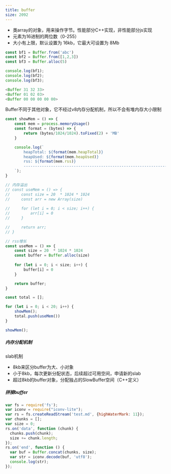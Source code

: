 ```yaml
---
title: buffer
size: 2092
---
```

- 类array的对象，用来操作字节。性能部分C++实现，非性能部分js实现
- 元素为16进制的两位数（0-255）
- 大小有上限，默认设置为 16kb，它最大可设置为 8Mb

```javascript
const bf1 = Buffer.from('abc')
const bf2 = Buffer.from([1,2,3])
const bf3 = Buffer.alloc(5)

console.log(bf1);
console.log(bf2);
console.log(bf3);

<Buffer 31 32 33>
<Buffer 01 02 03>
<Buffer 00 00 00 00 00>
```

Buffer不同于其他对象，它不经过v8内存分配机制，所以不会有堆内存大小限制

```javascript
const showMem = () => {
    const mem = process.memoryUsage()
    const format = (bytes) => {
        return (bytes/1024/1024).toFixed(2) + 'MB'
    }

    console.log(`
        heapTotal: ${format(mem.heapTotal)}
        heapUsed: ${format(mem.heapUsed)}
        rss: ${format(mem.rss)}
        ----------------------------------------------------------------
    `);
}

// 内存溢出
// const useMem = () => {
//     const size = 20  * 1024 * 1024
//     const arr = new Array(size)
    
//     for (let i = 0; i < size; i++) {
//         arr[i] = 0
//     }

//     return arr;
// }

// rss增长
const useMem = () => {
    const size = 20  * 1024 * 1024
    const buffer = Buffer.alloc(size)
    
    for (let i = 0; i < size; i++) {
        buffer[i] = 0
    }

    return buffer;
}

const total = [];

for (let i = 0; i < 20; i++) {
    showMem();
    total.push(useMem())
}

showMem();
```

##### 内存分配机制

slab机制

- 8kb来区分buffer为大、小对象
- 小于8kb，每次更新分配状态，后续超过可用空间，申请新的slab
- 超过8kb的buffer对象，分配独占的SlowBuffer空间（C++定义）

##### 拼接buffer

```javascript
var fs = require('fs');
var iconv = require("iconv-lite");
var rs = fs.createReadStream('test.md', {highWaterMark: 11});
var chunks = [];
var size = 0;
rs.on('data', function (chunk) {
  chunks.push(chunk);
  size += chunk.length;
});
rs.on('end', function () {
  var buf = Buffer.concat(chunks, size);
  var str = iconv.decode(buf, 'utf8');
  console.log(str);
});
```

